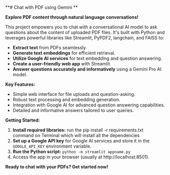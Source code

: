  **# Chat with PDF using Gemini **

**Explore PDF content through natural language conversations!**

This project empowers you to chat with a conversational AI model to ask questions about the content of uploaded PDF files. It's built with Python and leverages powerful libraries like Streamlit, PyPDF2, langchain, and FAISS to:

- **Extract text** from PDFs seamlessly.
- **Generate text embeddings** for efficient retrieval.
- **Utilize Google AI services** for text embedding and question answering.
- **Create a user-friendly web app** with Streamlit.
- **Answer questions accurately and informatively** using a Gemini Pro AI model.

**Key Features:**

- Simple web interface for file uploads and question-asking.
- Robust text processing and embedding generation.
- Integration with Google AI for advanced question answering capabilities.
- Detailed and informative answers tailored to user queries.

**Getting Started:**

1. **Install required libraries:** run the pip install -r requirements.txt command on Terminal which will install all the dependencies 
2. **Set up a Google API key** for Google AI services and store it in the `GOOGLE_API_KEY` environment variable.
3. **Run the Python script:** `python -m streamlit appname.py`
4. Access the app in your browser (usually at http://localhost:8501).

**Ready to chat with your PDFs? Get started now!**
